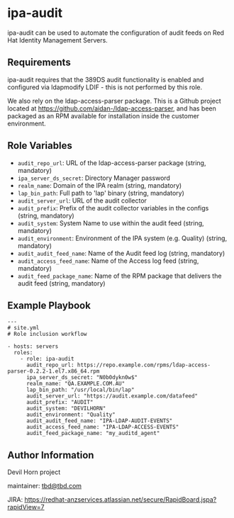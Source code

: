 ipa-audit
=========

ipa-audit can be used to automate the configuration of audit feeds on Red Hat
Identity Management Servers.

Requirements
------------

ipa-audit requires that the 389DS audit functionality is enabled and configured via ldapmodify
LDIF - this is not performed by this role.

We also rely on the ldap-access-parser package. This is a Github project located at
https://github.com/aidan-/ldap-access-parser, and has been packaged as an RPM available for installation
inside the customer environment.


Role Variables
--------------
* `audit_repo_url`:  URL of the ldap-access-parser package (string, mandatory)
* `ipa_server_ds_secret`: Directory Manager password
* `realm_name`: Domain of the IPA realm (string, mandatory)
* `lap_bin_path`: Full path to 'lap' binary (string, mandatory)
* `audit_server_url`: URL of the audit collector
* `audit_prefix`: Prefix of the audit collector variables in the configs (string, mandatory)
* `audit_system`: System Name to use within the audit feed (string, mandatory)
* `audit_environment`: Environment of the IPA system (e.g. Quality) (string, mandatory)
* `audit_audit_feed_name`: Name of the Audit feed log (string, mandatory)
* `audit_access_feed_name`: Name of the Access log feed (string, mandatory)
* `audit_feed_package_name`: Name of the RPM package that delivers the audit feed (string, mandatory)


Example Playbook
----------------

    ---
    # site.yml
    # Role inclusion workflow

    - hosts: servers
      roles:
        - role: ipa-audit
          audit_repo_url: https://repo.example.com/rpms/ldap-access-parser-0.2.2-1.el7.x86_64.rpm
          ipa_server_ds_secret: "N0b0dykn0w$"
          realm_name: "QA.EXAMPLE.COM.AU"
          lap_bin_path: "/usr/local/bin/lap"
          audit_server_url: "https://audit.example.com/datafeed"
          audit_prefix: "AUDIT"
          audit_system: "DEVILHORN"
          audit_environment: "Quality"
          audit_audit_feed_name: "IPA-LDAP-AUDIT-EVENTS"
          audit_access_feed_name: "IPA-LDAP-ACCESS-EVENTS"
          audit_feed_package_name: "my_auditd_agent"


Author Information
------------------

Devil Horn project

maintainer: tbd@tbd.com

JIRA: https://redhat-anzservices.atlassian.net/secure/RapidBoard.jspa?rapidView=7

